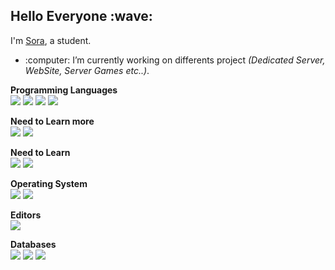 
 <h2> Hello Everyone :wave: </h2>

<p>I'm <a href="https://github.com/SoraInDev">Sora</a>, a student.</p>

<ul>
<li>:computer: I’m currently working on differents project <i> (Dedicated Server, WebSite, Server Games etc..)</i>.</li>
 
</ul>
<p><b>Programming Languages</b><br>
<img src="https://img.shields.io/badge/-JavaScript-%23121011?style=for-the-badge&?&logo=JavaScript&logoColor=white">
<img src="https://img.shields.io/badge/-Node.Js-%23121011?style=for-the-badge&?&logo=Node.js&logoColor=white">
<img src="https://img.shields.io/badge/-HTML-%23121011.svg?style=for-the-badge&logo=AIOHTTP">
<img src="https://img.shields.io/badge/css3-%23121011.svg?style=for-the-badge&logo=css3&logoColor=white">
<p><b>Need to Learn more</b><br>
<img src="https://img.shields.io/badge/java-%23121011.svg?style=for-the-badge&logo=java&logoColor=white">
<img src="https://img.shields.io/badge/shell_script-%23121011.svg?style=for-the-badge&logo=gnu-bash&logoColor=white">

<p><b>Need to Learn</b><br>
<img src="https://img.shields.io/badge/C-%23121011.svg?style=for-the-badge&logo=C&logoColor=white">
<img src="https://img.shields.io/badge/C++-%23121011.svg?style=for-the-badge&logo=C++&logoColor=white">

<p><b>Operating System</b><br>
<img src="https://img.shields.io/badge/Linux-%23121011.svg?style=for-the-badge&logo=Linux&logoColor=white">
<img src="https://img.shields.io/badge/Windows-%23121011.svg?style=for-the-badge&logo=Windows&logoColor=white">
<p><b>Editors</b><br>
<img src="https://img.shields.io/badge/VisualStudio-5C2D91.svg?style=for-the-badge&logo=visual-studio&logoColor=white">
 
<p><b>Databases</b><br>
<img src="https://img.shields.io/badge/sqlite-%2307405e.svg?style=for-the-badge&logo=sqlite&logoColor=white">
<img src="https://img.shields.io/badge/MySQL-%2307405e.svg?style=for-the-badge&logo=MySQL&logoColor=white">
<img src="https://img.shields.io/badge/MariaDB-%2307405e.svg?style=for-the-badge&logo=MariaDB&logoColor=white">








